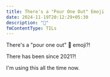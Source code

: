 ```yaml
---
title: There's a "Pour One Out" Emoji
date: 2024-11-19T20:12:29+05:30
description: "🫗"
fmContentType: TILs
---
```


There's a "pour one out" 🫗 emoji?!

There has been since 2021?!

I'm using this all the time now.
